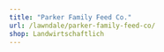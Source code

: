 ```yaml
---
title: "Parker Family Feed Co."
url: /lawndale/parker-family-feed-co/
shop: Landwirtschaftlich
---
```

